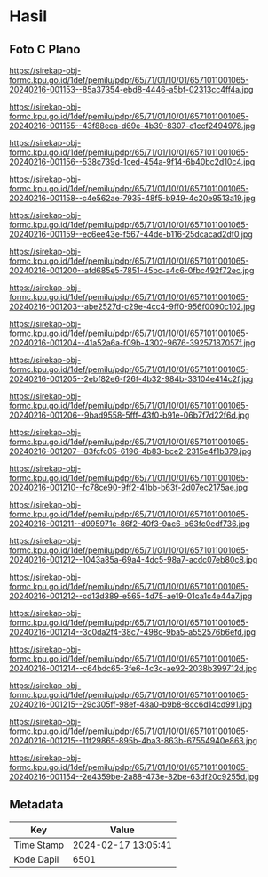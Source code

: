 # Hasil

## Foto C Plano

https://sirekap-obj-formc.kpu.go.id/1def/pemilu/pdpr/65/71/01/10/01/6571011001065-20240216-001153--85a37354-ebd8-4446-a5bf-02313cc4ff4a.jpg

https://sirekap-obj-formc.kpu.go.id/1def/pemilu/pdpr/65/71/01/10/01/6571011001065-20240216-001155--43f88eca-d69e-4b39-8307-c1ccf2494978.jpg

https://sirekap-obj-formc.kpu.go.id/1def/pemilu/pdpr/65/71/01/10/01/6571011001065-20240216-001156--538c739d-1ced-454a-9f14-6b40bc2d10c4.jpg

https://sirekap-obj-formc.kpu.go.id/1def/pemilu/pdpr/65/71/01/10/01/6571011001065-20240216-001158--c4e562ae-7935-48f5-b949-4c20e9513a19.jpg

https://sirekap-obj-formc.kpu.go.id/1def/pemilu/pdpr/65/71/01/10/01/6571011001065-20240216-001159--ec6ee43e-f567-44de-b116-25dcacad2df0.jpg

https://sirekap-obj-formc.kpu.go.id/1def/pemilu/pdpr/65/71/01/10/01/6571011001065-20240216-001200--afd685e5-7851-45bc-a4c6-0fbc492f72ec.jpg

https://sirekap-obj-formc.kpu.go.id/1def/pemilu/pdpr/65/71/01/10/01/6571011001065-20240216-001203--abe2527d-c29e-4cc4-9ff0-956f0090c102.jpg

https://sirekap-obj-formc.kpu.go.id/1def/pemilu/pdpr/65/71/01/10/01/6571011001065-20240216-001204--41a52a6a-f09b-4302-9676-39257187057f.jpg

https://sirekap-obj-formc.kpu.go.id/1def/pemilu/pdpr/65/71/01/10/01/6571011001065-20240216-001205--2ebf82e6-f26f-4b32-984b-33104e414c2f.jpg

https://sirekap-obj-formc.kpu.go.id/1def/pemilu/pdpr/65/71/01/10/01/6571011001065-20240216-001206--9bad9558-5fff-43f0-b91e-06b7f7d22f6d.jpg

https://sirekap-obj-formc.kpu.go.id/1def/pemilu/pdpr/65/71/01/10/01/6571011001065-20240216-001207--83fcfc05-6196-4b83-bce2-2315e4f1b379.jpg

https://sirekap-obj-formc.kpu.go.id/1def/pemilu/pdpr/65/71/01/10/01/6571011001065-20240216-001210--fc78ce90-9ff2-41bb-b63f-2d07ec2175ae.jpg

https://sirekap-obj-formc.kpu.go.id/1def/pemilu/pdpr/65/71/01/10/01/6571011001065-20240216-001211--d995971e-86f2-40f3-9ac6-b63fc0edf736.jpg

https://sirekap-obj-formc.kpu.go.id/1def/pemilu/pdpr/65/71/01/10/01/6571011001065-20240216-001212--1043a85a-69a4-4dc5-98a7-acdc07eb80c8.jpg

https://sirekap-obj-formc.kpu.go.id/1def/pemilu/pdpr/65/71/01/10/01/6571011001065-20240216-001212--cd13d389-e565-4d75-ae19-01ca1c4e44a7.jpg

https://sirekap-obj-formc.kpu.go.id/1def/pemilu/pdpr/65/71/01/10/01/6571011001065-20240216-001214--3c0da2f4-38c7-498c-9ba5-a552576b6efd.jpg

https://sirekap-obj-formc.kpu.go.id/1def/pemilu/pdpr/65/71/01/10/01/6571011001065-20240216-001214--c64bdc65-3fe6-4c3c-ae92-2038b399712d.jpg

https://sirekap-obj-formc.kpu.go.id/1def/pemilu/pdpr/65/71/01/10/01/6571011001065-20240216-001215--29c305ff-98ef-48a0-b9b8-8cc6d14cd991.jpg

https://sirekap-obj-formc.kpu.go.id/1def/pemilu/pdpr/65/71/01/10/01/6571011001065-20240216-001215--11f29865-895b-4ba3-863b-67554940e863.jpg

https://sirekap-obj-formc.kpu.go.id/1def/pemilu/pdpr/65/71/01/10/01/6571011001065-20240216-001154--2e4359be-2a88-473e-82be-63df20c9255d.jpg


## Metadata

| Key        | Value               |
| ---------- | ------------------- |
| Time Stamp | 2024-02-17 13:05:41 |
| Kode Dapil | 6501                |



